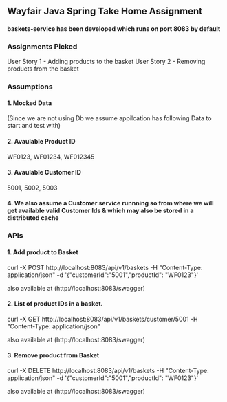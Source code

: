 ## Wayfair Java Spring Take Home Assignment

#### baskets-service has been developed which runs on port 8083 by default

### Assignments Picked
User Story 1 - Adding products to the basket
User Story 2 - Removing products from the basket



### Assumptions

#### 1. Mocked Data 
(Since we are not using Db we assume appilcation has following Data to start and test with)

#### 2. Avaulable Product ID 
WF0123, WF01234, WF012345

#### 3. Avaulable Customer ID
 5001, 5002, 5003
 
#### 4. We also assume a Customer service runnning so from where we will get available valid Customer Ids & which may also be stored  in a distributed cache 
 
 
### APIs
 
#### 1. Add product to Basket

 curl -X POST http://localhost:8083/api/v1/baskets  -H "Content-Type: application/json" -d '{"customerId":"5001","productId": "WF0123"}' 
 
also available at (http://localhost:8083/swagger)

#### 2. List of product IDs in a basket.

curl -X GET http://localhost:8083/api/v1/baskets/customer/5001  -H "Content-Type: application/json" 

also available at (http://localhost:8083/swagger)


#### 3. Remove product from Basket

curl -X DELETE http://localhost:8083/api/v1/baskets  -H "Content-Type: application/json" -d '{"customerId":"5001","productId": "WF0123"}' 

also available at (http://localhost:8083/swagger)



